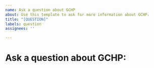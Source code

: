 ```yaml
---
name: Ask a question about GCHP
about: Use this template to ask for more information about GCHP.
title: "[QUESTION]"
labels: question
assignees: ''

---
```


# Ask a question about GCHP:
<!--- STOP!  BEFORE YOU SUBMIT THIS ISSUE, PLEASE READ THE FOLLOWING: -->
<!--- --> 
<!--- 1. Only post a GCHP question in this issue.
<!--- To instead ask a question about GEOS-Chem or HEMCO, please use these links: -->
<!--- https://github.com/geoschem/geos-chem/issues -->
<!--- https://github.com/geoschem/hemco/issues -->
<!--- --->
